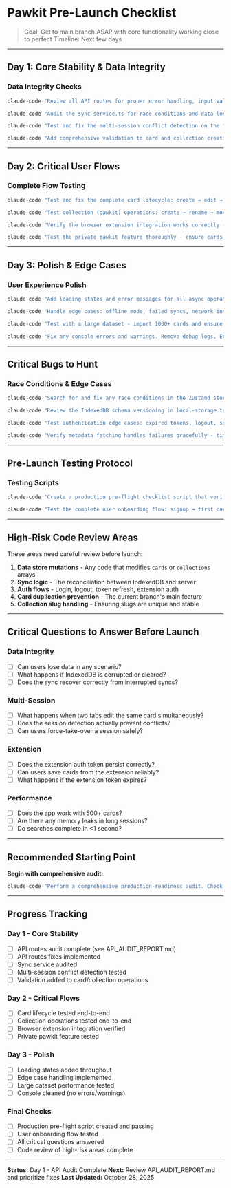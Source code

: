# Pawkit Pre-Launch Checklist
> Goal: Get to main branch ASAP with core functionality working close to perfect
> Timeline: Next few days

---

## Day 1: Core Stability & Data Integrity

### Data Integrity Checks
```bash
claude-code "Review all API routes for proper error handling, input validation, and edge cases. Ensure all routes return consistent error responses"
```

```bash
claude-code "Audit the sync-service.ts for race conditions and data loss scenarios. Add defensive checks for concurrent operations"
```

```bash
claude-code "Test and fix the multi-session conflict detection on the feat/multi-session-detection branch. Ensure sessions don't overwrite each other's data"
```

```bash
claude-code "Add comprehensive validation to card and collection creation/updates. Prevent duplicate cards, invalid slugs, and orphaned references"
```

---

## Day 2: Critical User Flows

### Complete Flow Testing
```bash
claude-code "Test and fix the complete card lifecycle: create → edit → move to collection → tag → delete → restore from trash. Ensure IndexedDB and server stay in sync"
```

```bash
claude-code "Test collection (pawkit) operations: create → rename → move cards in/out → delete → restore. Fix any slug generation or reference issues"
```

```bash
claude-code "Verify the browser extension integration works correctly - saving cards, authentication, and token refresh"
```

```bash
claude-code "Test the private pawkit feature thoroughly - ensure cards stay isolated, password protection works, and they don't leak into public views"
```

---

## Day 3: Polish & Edge Cases

### User Experience Polish
```bash
claude-code "Add loading states and error messages for all async operations. Ensure users always know what's happening"
```

```bash
claude-code "Handle edge cases: offline mode, failed syncs, network interruptions, server errors. Add retry mechanisms and clear user feedback"
```

```bash
claude-code "Test with a large dataset - import 1000+ cards and ensure the UI remains performant. Add pagination or virtualization if needed"
```

```bash
claude-code "Fix any console errors and warnings. Remove debug logs. Ensure the app runs clean in production mode"
```

---

## Critical Bugs to Hunt

### Race Conditions & Edge Cases
```bash
claude-code "Search for and fix any race conditions in the Zustand store where multiple async operations could conflict"
```

```bash
claude-code "Review the IndexedDB schema versioning in local-storage.ts. Ensure migrations work correctly for existing users"
```

```bash
claude-code "Test authentication edge cases: expired tokens, logout, session refresh, extension token auth"
```

```bash
claude-code "Verify metadata fetching handles failures gracefully - timeouts, 404s, malformed HTML, CORS issues"
```

---

## Pre-Launch Testing Protocol

### Testing Scripts
```bash
claude-code "Create a production pre-flight checklist script that verifies: database connectivity, environment variables, Supabase auth, and critical API endpoints"
```

```bash
claude-code "Test the complete user onboarding flow: signup → first card → first collection → invite extension install"
```

---

## High-Risk Code Review Areas

These areas need careful review before launch:

1. **Data store mutations** - Any code that modifies `cards` or `collections` arrays
2. **Sync logic** - The reconciliation between IndexedDB and server
3. **Auth flows** - Login, logout, token refresh, extension auth
4. **Card duplication prevention** - The current branch's main feature
5. **Collection slug handling** - Ensuring slugs are unique and stable

---

## Critical Questions to Answer Before Launch

### Data Integrity
- [ ] Can users lose data in any scenario?
- [ ] What happens if IndexedDB is corrupted or cleared?
- [ ] Does the sync recover correctly from interrupted syncs?

### Multi-Session
- [ ] What happens when two tabs edit the same card simultaneously?
- [ ] Does the session detection actually prevent conflicts?
- [ ] Can users force-take-over a session safely?

### Extension
- [ ] Does the extension auth token persist correctly?
- [ ] Can users save cards from the extension reliably?
- [ ] What happens if the extension token expires?

### Performance
- [ ] Does the app work with 500+ cards?
- [ ] Are there any memory leaks in long sessions?
- [ ] Do searches complete in <1 second?

---

## Recommended Starting Point

**Begin with comprehensive audit:**
```bash
claude-code "Perform a comprehensive production-readiness audit. Check: 1) All API routes for error handling, 2) Data store for race conditions, 3) Sync service for data loss scenarios, 4) Auth flows for security issues, 5) UI for loading/error states. Create a detailed report with priority-ranked issues found."
```

---

## Progress Tracking

### Day 1 - Core Stability
- [ ] API routes audit complete (see API_AUDIT_REPORT.md)
- [ ] API routes fixes implemented
- [ ] Sync service audited
- [ ] Multi-session conflict detection tested
- [ ] Validation added to card/collection operations

### Day 2 - Critical Flows
- [ ] Card lifecycle tested end-to-end
- [ ] Collection operations tested end-to-end
- [ ] Browser extension integration verified
- [ ] Private pawkit feature tested

### Day 3 - Polish
- [ ] Loading states added throughout
- [ ] Edge case handling implemented
- [ ] Large dataset performance tested
- [ ] Console cleaned (no errors/warnings)

### Final Checks
- [ ] Production pre-flight script created and passing
- [ ] User onboarding flow tested
- [ ] All critical questions answered
- [ ] Code review of high-risk areas complete

---

**Status:** Day 1 - API Audit Complete
**Next:** Review API_AUDIT_REPORT.md and prioritize fixes
**Last Updated:** October 28, 2025
